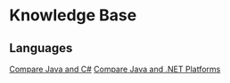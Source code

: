 # Knowledge Base
## Languages
[Compare Java and C#](Java_vs_CSharp.md)
[Compare Java and .NET Platforms](Java_Net_Platform.md)
